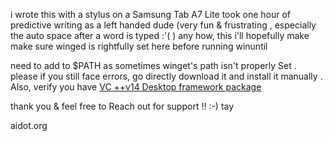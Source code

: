 i wrote this with a stylus on a Samsung Tab A7 Lite 
took one hour of predictive writing as a left handed dude (very fun & frustrating , especially the auto space after a word is typed :'(  )  any how, this i'll hopefully make make sure winged is rightfully set here before running winuntil

need to add to $PATH as sometimes winget's path isn't properly Set .  please if you still face errors, go directly download it and install it manually . Also, verify you have [VC ++v14 Desktop framework package](https://docs.microsoft.com/troubleshoot/cpp/c-runtime-packages-desktop-bridge#how-to-install-and-update-desktop-framework-packages)

thank you & feel free to Reach out for support !! :-)
tay

aidot.org